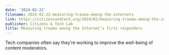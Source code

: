 ```yaml
---
date: '2024-02-22'
filename: 2024-02-22-measuring-trauma-among-the-internets
link: https://citizensandtech.org/2024/02/measuring-trauma-among-the-internets-first-responders/
publisher: Citizens & Tech Lab
title: Measuring trauma among the Internet’s first responders
---
```


Tech companies often say they&#8217;re working to improve the well-being of content moderators.